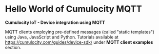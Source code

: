 # Hello World of Cumulocity MQTT

**Cumulocity IoT - Device integration using MQTT**


MQTT clients employing pre-defined messages (called "static templates") using Java, JavaScript and Python. Tutorials available at https://cumulocity.com/guides/device-sdk/ under **MQTT client examples** section.

